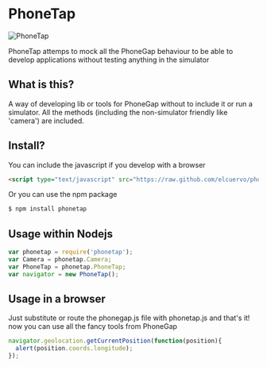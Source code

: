 # PhoneTap

![PhoneTap](http://forevernokia.com/wp-content/uploads/2010/12/phone-tap.jpg)

PhoneTap attemps to mock all the PhoneGap behaviour to be able to develop
applications without testing anything in the simulator

## What is this?

A way of developing lib or tools for PhoneGap without to include it or run a simulator.
All the methods (including the non-simulator friendly like 'camera') are included.

## Install?

You can include the javascript if you develop with a browser

```html
<script type="text/javascript" src="https://raw.github.com/elcuervo/phonetap/master/lib/phonetap.js"></script>
```

Or you can use the npm package

```bash
$ npm install phonetap
```

## Usage within Nodejs

```javascript
var phonetap = require('phonetap');
var Camera = phonetap.Camera;
var PhoneTap = phonetap.PhoneTap;
var navigator = new PhoneTap();
```

## Usage in a browser

Just substitute or route the phonegap.js file with phonetap.js and that's it! now you can use all the fancy tools from PhoneGap

```javascript
navigator.geolocation.getCurrentPosition(function(position){
  alert(position.coords.longitude);
});
```
